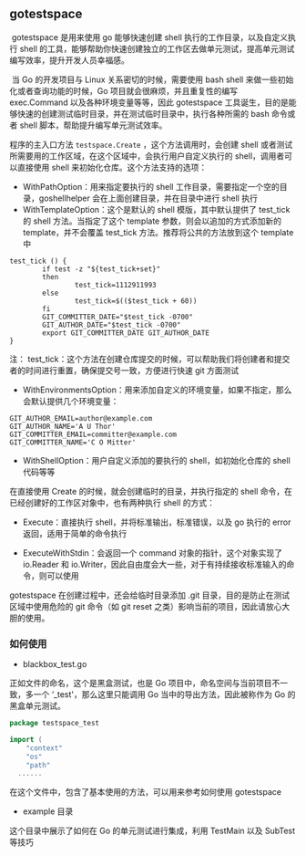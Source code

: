 ## gotestspace

​		gotestspace 是用来使用 go 能够快速创建 shell 执行的工作目录，以及自定义执行 shell 的工具，能够帮助你快速创建独立的工作区去做单元测试，提高单元测试编写效率，提升开发人员幸福感。

​	当 Go 的开发项目与 Linux 关系密切的时候，需要使用 bash shell 来做一些初始化或者查询功能的时候，Go 项目就会很麻烦，并且重复性的编写 exec.Command 以及各种环境变量等等，因此 gotestspace 工具诞生，目的是能够快速的创建测试临时目录，并在测试临时目录中，执行各种所需的 bash 命令或者 shell 脚本，帮助提升编写单元测试效率。

程序的主入口方法 `testspace.Create` ，这个方法调用时，会创建 shell 或者测试所需要用的工作区域，在这个区域中，会执行用户自定义执行的 shell，调用者可以直接使用 shell 来初始化仓库。这个方法支持的选项：

* WithPathOption：用来指定要执行的 shell 工作目录，需要指定一个空的目录，goshellhelper 会在上面创建目录，并在目录中进行 shell 执行
* WithTemplateOption：这个是默认的 shell 模版，其中默认提供了 test_tick 的 shell 方法。当指定了这个 template 参数，则会以追加的方式添加新的 template，并不会覆盖 test_tick 方法。推荐将公共的方法放到这个 template 中

```shell
test_tick () {
        if test -z "${test_tick+set}"
        then
                test_tick=1112911993
        else
                test_tick=$(($test_tick + 60))
        fi
        GIT_COMMITTER_DATE="$test_tick -0700"
        GIT_AUTHOR_DATE="$test_tick -0700"
        export GIT_COMMITTER_DATE GIT_AUTHOR_DATE
}
```

注： test_tick：这个方法在创建仓库提交的时候，可以帮助我们将创建者和提交者的时间进行重置，确保提交号一致，方便进行快速 git 方面测试

* WithEnvironmentsOption：用来添加自定义的环境变量，如果不指定，那么会默认提供几个环境变量：

```shell
GIT_AUTHOR_EMAIL=author@example.com
GIT_AUTHOR_NAME='A U Thor'
GIT_COMMITTER_EMAIL=committer@example.com
GIT_COMMITTER_NAME='C O Mitter'
```

* WithShellOption：用户自定义添加的要执行的 shell，如初始化仓库的 shell 代码等等



在直接使用 Create 的时候，就会创建临时的目录，并执行指定的 shell 命令，在已经创建好的工作区对象中，也有两种执行 shell 的方式：

* Execute：直接执行 shell，并将标准输出，标准错误，以及 go 执行的 error 返回，适用于简单的命令执行

* ExecuteWithStdin：会返回一个 command 对象的指针，这个对象实现了 io.Reader 和 io.Writer，因此自由度会大一些，对于有持续接收标准输入的命令，则可以使用



gotestspace 在创建过程中，还会给临时目录添加 .git 目录，目的是防止在测试区域中使用危险的 git 命令（如 git reset 之类）影响当前的项目，因此请放心大胆的使用。

### 如何使用

* blackbox_test.go

正如文件的命名，这个是黑盒测试，也是 Go 项目中，命名空间与当前项目不一致，多一个 ‘_test'，那么这里只能调用 Go 当中的导出方法，因此被称作为 Go 的黑盒单元测试。

```go
package testspace_test

import (
	"context"
	"os"
	"path"
  ......
```

在这个文件中，包含了基本使用的方法，可以用来参考如何使用 gotestspace

* example 目录

这个目录中展示了如何在 Go 的单元测试进行集成，利用 TestMain 以及 SubTest 等技巧
